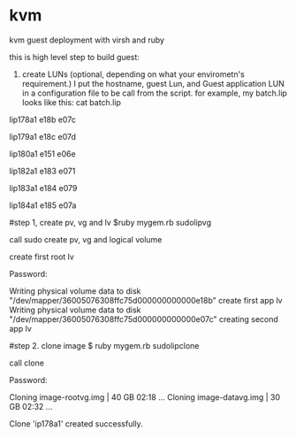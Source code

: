 kvm
===

kvm guest deployment with virsh and ruby

this is high level step to build guest:

1. create LUNs  (optional, depending on what your envirometn's requirement.)
I put the hostname, guest Lun, and Guest application LUN in a configuration file to be call from the script.
for example,  my batch.lip looks like this:
cat batch.lip

lip178a1        e18b    e07c

lip179a1        e18c    e07d

lip180a1        e151    e06e

lip182a1        e183    e071

lip183a1        e184    e079

lip184a1        e185    e07a

#step 1, create pv, vg and lv
$ruby mygem.rb  sudolipvg

call sudo create pv, vg and logical volume

create first root lv

Password:

  Writing physical volume data to disk "/dev/mapper/36005076308ffc75d000000000000e18b"
create first app lv
  Writing physical volume data to disk "/dev/mapper/36005076308ffc75d000000000000e07c"
creating second app lv

#step 2. clone image
$ ruby mygem.rb  sudolipclone

call clone

Password:

Cloning image-rootvg.img                            |  40 GB     02:18 ...
Cloning image-datavg.img                            |  30 GB     02:32 ...

Clone 'ip178a1' created successfully.








